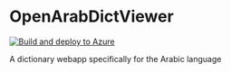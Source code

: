 # OpenArabDictViewer
[![Build and deploy to Azure](https://github.com/aczwink/OpenArabDictViewer/actions/workflows/build-and-deploy-to-azure.yml/badge.svg)](https://github.com/aczwink/OpenArabDictViewer/actions/workflows/build-and-deploy-to-azure.yml)

A dictionary webapp specifically for the Arabic language
